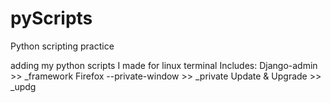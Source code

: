 # pyScripts
Python scripting practice

adding my python scripts I made for linux terminal
Includes:
  Django-admin >> _framework
  Firefox --private-window >> _private
  Update & Upgrade >> _updg  
